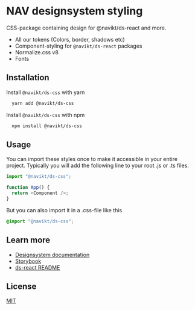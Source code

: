 # NAV designsystem styling

CSS-package containing design for @navikt/ds-react and more.

- All our tokens (Colors, border, shadows etc)
- Component-styling for `@navikt/ds-react` packages
- Normalize.css v8
- Fonts

## Installation

Install `@navikt/ds-css` with yarn

```bash
  yarn add @navikt/ds-css
```

Install `@navikt/ds-css` with npm

```bash
  npm install @navikt/ds-css
```

## Usage

You can import these styles once to make it accessible in your entire project. Typically you will add the following line to your root .js or .ts files.

```javascript
import "@navikt/ds-css";

function App() {
  return <Component />;
}
```

But you can also import it in a .css-file like this

```css
@import "@navikt/ds-css";
```

## Learn more

- [Designsystem documentation](https://aksel.nav.no/designsystem)
- [Storybook](https://master--5f801fb2aea7820022de2936.chromatic.com/)
- [ds-react README](https://github.com/navikt/Designsystemet/blob/master/%40navikt/core/react/README.md)

## License

[MIT](https://github.com/navikt/Designsystemet/blob/master/LICENCE)
